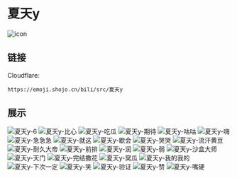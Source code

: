 # 夏天y
![icon](https://emoji.shojo.cn/bili/src/夏天y/icon.png)
## 链接
Cloudflare:
```
https://emoji.shojo.cn/bili/src/夏天y
```
## 展示
![夏天y-6](https://emoji.shojo.cn/bili/src/夏天y/夏天y-6.png)
![夏天y-比心](https://emoji.shojo.cn/bili/src/夏天y/夏天y-比心.png)
![夏天y-吃瓜](https://emoji.shojo.cn/bili/src/夏天y/夏天y-吃瓜.png)
![夏天y-期待](https://emoji.shojo.cn/bili/src/夏天y/夏天y-期待.png)
![夏天y-咕咕](https://emoji.shojo.cn/bili/src/夏天y/夏天y-咕咕.png)
![夏天y-嗨](https://emoji.shojo.cn/bili/src/夏天y/夏天y-嗨.png)
![夏天y-急急急](https://emoji.shojo.cn/bili/src/夏天y/夏天y-急急急.png)
![夏天y-就这](https://emoji.shojo.cn/bili/src/夏天y/夏天y-就这.png)
![夏天y-歇会](https://emoji.shojo.cn/bili/src/夏天y/夏天y-歇会.png)
![夏天y-哭哭](https://emoji.shojo.cn/bili/src/夏天y/夏天y-哭哭.png)
![夏天y-流汗黄豆](https://emoji.shojo.cn/bili/src/夏天y/夏天y-流汗黄豆.png)
![夏天y-耐久大帝](https://emoji.shojo.cn/bili/src/夏天y/夏天y-耐久大帝.png)
![夏天y-前排](https://emoji.shojo.cn/bili/src/夏天y/夏天y-前排.png)
![夏天y-润](https://emoji.shojo.cn/bili/src/夏天y/夏天y-润.png)
![夏天y-弱](https://emoji.shojo.cn/bili/src/夏天y/夏天y-弱.png)
![夏天y-沙盒大师](https://emoji.shojo.cn/bili/src/夏天y/夏天y-沙盒大师.png)
![夏天y-天门](https://emoji.shojo.cn/bili/src/夏天y/夏天y-天门.png)
![夏天y-完结撒花](https://emoji.shojo.cn/bili/src/夏天y/夏天y-完结撒花.png)
![夏天y-窝瓜](https://emoji.shojo.cn/bili/src/夏天y/夏天y-窝瓜.png)
![夏天y-我的我的](https://emoji.shojo.cn/bili/src/夏天y/夏天y-我的我的.png)
![夏天y-下次一定](https://emoji.shojo.cn/bili/src/夏天y/夏天y-下次一定.png)
![夏天y-笑](https://emoji.shojo.cn/bili/src/夏天y/夏天y-笑.png)
![夏天y-验证](https://emoji.shojo.cn/bili/src/夏天y/夏天y-验证.png)
![夏天y-赞](https://emoji.shojo.cn/bili/src/夏天y/夏天y-赞.png)
![夏天y-嘴硬](https://emoji.shojo.cn/bili/src/夏天y/夏天y-嘴硬.png)
